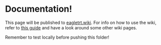 # Documentation!
This page will be published to [eagletrt.wiki](https://eagletrt.wiki). For info on how to use the wiki, refer to [this guide](https://eagletrt.wiki/common/about/writing-docs/) and have a look around some other wiki pages.

Remember to test locally before pushing this folder!

